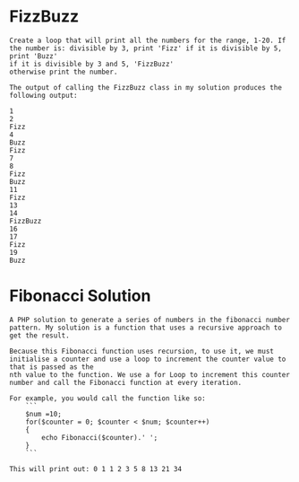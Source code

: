 
# FizzBuzz

    Create a loop that will print all the numbers for the range, 1-20. If the number is: divisible by 3, print 'Fizz' if it is divisible by 5, print 'Buzz'
    if it is divisible by 3 and 5, 'FizzBuzz'
    otherwise print the number.

    The output of calling the FizzBuzz class in my solution produces the following output:

    1
    2
    Fizz
    4
    Buzz
    Fizz
    7
    8
    Fizz
    Buzz
    11
    Fizz
    13
    14
    FizzBuzz
    16
    17
    Fizz
    19
    Buzz


# Fibonacci Solution

    A PHP solution to generate a series of numbers in the fibonacci number pattern. My solution is a function that uses a recursive approach to get the result.

    Because this Fibonacci function uses recursion, to use it, we must initialise a counter and use a loop to increment the counter value to that is passed as the
    nth value to the function. We use a for Loop to increment this counter number and call the Fibonacci function at every iteration.

    For example, you would call the function like so:
        ```
        $num =10;
        for($counter = 0; $counter < $num; $counter++)
        {
            echo Fibonacci($counter).' ';
        }
        ```

    This will print out: 0 1 1 2 3 5 8 13 21 34